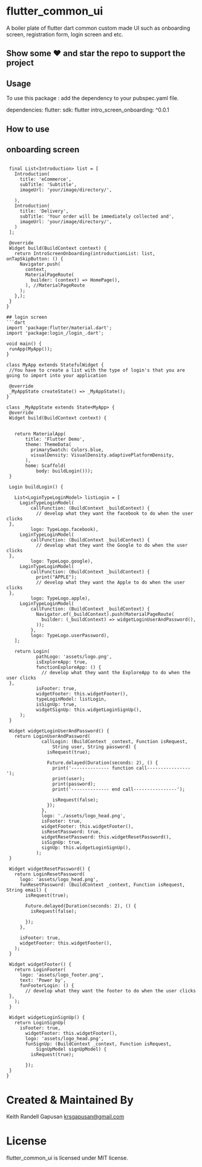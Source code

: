 # flutter_common_ui
A boiler plate of flutter dart common custom made UI such as onboarding screen, registration form,  login screen and etc.

## Show some ❤️ and star the repo to support the project

## Usage 
To use this package :
add the dependency to your pubspec.yaml file.

dependencies:
    flutter:
      sdk: flutter
    intro_screen_onboarding: ^0.0.1
    
 
## How to use
## onboarding screen
 ```class TestScreen extends StatelessWidget {

  final List<Introduction> list = [
    Introduction(
      title: 'eCommerce',
      subTitle: 'Subtitle',
      imageUrl: 'your/image/directory/',

    ),
    Introduction(
      title: 'Delivery',
      subTitle: 'Your order will be immediately collected and',
      imageUrl: 'your/image/directory/',
    )
  ];

  @override
  Widget build(BuildContext context) {
    return IntroScreenOnboarding(introductionList: list, onTapSkipButton: () {
      Navigator.push(
        context,
        MaterialPageRoute(
          builder: (context) => HomePage(),
        ), //MaterialPageRoute
      );
    },);
  }
}

## login screen
```dart
import 'package:flutter/material.dart';  
import 'package:login_/login_.dart';  
  
void main() {  
  runApp(MyApp());  
}  
  
class MyApp extends StatefulWidget {  
  //You have to create a list with the type of login's that you are going to import into your application  
  
  @override  
  _MyAppState createState() => _MyAppState();  
}  
  
class _MyAppState extends State<MyApp> {  
  @override  
  Widget build(BuildContext context) {  
  
  
    return MaterialApp(  
        title: 'Flutter Demo',  
        theme: ThemeData(  
          primarySwatch: Colors.blue,  
          visualDensity: VisualDensity.adaptivePlatformDensity,  
        ),  
        home: Scaffold(  
            body: buildLogin()));  
  }  
  
  Login buildLogin() {  
  
    List<LoginTypeLoginModel> listLogin = [  
      LoginTypeLoginModel(  
          callFunction: (BuildContext _buildContext) {  
            // develop what they want the facebook to do when the user clicks  
  },  
          logo: TypeLogo.facebook),  
      LoginTypeLoginModel(  
          callFunction: (BuildContext _buildContext) {  
            // develop what they want the Google to do when the user clicks  
  },  
          logo: TypeLogo.google),  
      LoginTypeLoginModel(  
          callFunction: (BuildContext _buildContext) {  
            print("APPLE");  
            // develop what they want the Apple to do when the user clicks  
  },  
          logo: TypeLogo.apple),  
      LoginTypeLoginModel(  
          callFunction: (BuildContext _buildContext) {  
            Navigator.of(_buildContext).push(MaterialPageRoute(  
              builder: (_buildContext) => widgetLoginUserAndPassword(),  
            ));  
          },  
          logo: TypeLogo.userPassword),  
    ];  
  
    return Login(  
            pathLogo: 'assets/logo.png',  
            isExploreApp: true,  
            functionExploreApp: () {  
              // develop what they want the ExploreApp to do when the user clicks  
  },  
            isFooter: true,  
            widgetFooter: this.widgetFooter(),  
            typeLoginModel: listLogin,  
            isSignUp: true,  
            widgetSignUp: this.widgetLoginSignUp(),  
      );  
  }  
  
  Widget widgetLoginUserAndPassword() {  
    return LoginUserAndPassword(  
              callLogin: (BuildContext _context, Function isRequest,  
                  String user, String password) {  
                isRequest(true);  
  
                Future.delayed(Duration(seconds: 2), () {  
                  print('-------------- function call----------------');  
                  print(user);  
                  print(password);  
                  print('-------------- end call----------------');  
  
                  isRequest(false);  
                });  
              },  
              logo: './assets/logo_head.png',  
              isFooter: true,  
              widgetFooter: this.widgetFooter(),  
              isResetPassword: true,  
              widgetResetPassword: this.widgetResetPassword(),  
              isSignUp: true,  
              signUp: this.widgetLoginSignUp(),  
            );  
  }  
  
  Widget widgetResetPassword() {  
    return LoginResetPassword(  
      logo: 'assets/logo_head.png',  
      funResetPassword: (BuildContext _context, Function isRequest, String email) {  
        isRequest(true);  
  
        Future.delayed(Duration(seconds: 2), () {  
          isRequest(false);  
  
        });  
      },  
  
      isFooter: true,  
      widgetFooter: this.widgetFooter(),  
    );  
  }  
  
  Widget widgetFooter() {  
    return LoginFooter(  
      logo: 'assets/logo_footer.png',  
      text: 'Power by',  
      funFooterLogin: () {  
        // develop what they want the footer to do when the user clicks  
  },  
    );  
  }  
  
  Widget widgetLoginSignUp() {  
    return LoginSignUp(  
      isFooter: true,  
        widgetFooter: this.widgetFooter(),  
        logo: 'assets/logo_head.png',  
        funSignUp: (BuildContext _context, Function isRequest,  
            SignUpModel signUpModel) {  
          isRequest(true);  
     
        });  
  }  
}
```

# Created & Maintained By
Keith Randell Gapusan
krsgapusan@gmail.com

# License
flutter_common_ui is licensed under MIT license.

